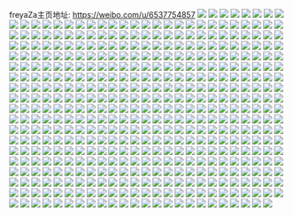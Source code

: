 freyaZa主页地址: https://weibo.com/u/6537754857 
![](https://wx4.sinaimg.cn/mw2000/0078rKGZgy1h95g7n24f5j30qo18m0zh.jpg) 
![](https://wx4.sinaimg.cn/mw2000/0078rKGZgy1h95g7mhn7rj32bc334u0y.jpg) 
![](https://wx4.sinaimg.cn/mw2000/0078rKGZgy1h95fjz97isj32bc334u0y.jpg) 
![](https://wx4.sinaimg.cn/mw2000/0078rKGZgy1h94xvhpgugj30pt1cin7g.jpg) 
![](https://wx4.sinaimg.cn/mw2000/0078rKGZgy1h94xuqmd74j32bc334npf.jpg) 
![](https://wx4.sinaimg.cn/mw2000/0078rKGZgy1h94xunymnuj31be0zkk34.jpg) 
![](https://wx4.sinaimg.cn/mw2000/0078rKGZgy1h94xvacxrbj3334334b2d.jpg) 
![](https://wx4.sinaimg.cn/mw2000/0078rKGZgy1h94xv568h6j330o334qva.jpg) 
![](https://wx4.sinaimg.cn/mw2000/0078rKGZgy1h94xuy6ojbj32bc334e82.jpg) 
![](https://wx4.sinaimg.cn/mw2000/0078rKGZgy1h94xyqvpjaj31hc1z44qp.jpg) 
![](https://wx4.sinaimg.cn/mw2000/0078rKGZgy1h94xuviis4j32bc334x6r.jpg) 
![](https://wx4.sinaimg.cn/mw2000/0078rKGZgy1h94xyphythj31co2iohdt.jpg) 
![](https://wx4.sinaimg.cn/mw2000/0078rKGZgy1h8suyl2nk4j31401hahdu.jpg) 
![](https://wx4.sinaimg.cn/mw2000/0078rKGZgy1h8t88rux8pj31sw2ejqv7.jpg) 
![](https://wx4.sinaimg.cn/mw2000/0078rKGZgy1h8t88v2ovuj32bc334hdz.jpg) 
![](https://wx4.sinaimg.cn/mw2000/0078rKGZgy1h929ythey9j30u013zax2.jpg) 
![](https://wx4.sinaimg.cn/mw2000/0078rKGZgy1h929yvxilwj320n2ou4qs.jpg) 
![](https://wx4.sinaimg.cn/mw2000/0078rKGZgy1h93th4qlv6j33342bcqva.jpg) 
![](https://wx4.sinaimg.cn/mw2000/0078rKGZgy1h93th5qxutj30u0140h56.jpg) 
![](https://wx4.sinaimg.cn/mw2000/0078rKGZgy1h93th7stjbj31yk2m4u0x.jpg) 
![](https://wx4.sinaimg.cn/mw2000/0078rKGZgy1h93th8bgauj30om0omwjn.jpg) 
![](https://wx4.sinaimg.cn/mw2000/0078rKGZgy1h8yt3wl1k0j31kz23y1ky.jpg) 
![](https://wx4.sinaimg.cn/mw2000/0078rKGZgy1h8yt407z6uj32bc334e83.jpg) 
![](https://wx4.sinaimg.cn/mw2000/0078rKGZgy1h8yt36s9lhj32bc334kjl.jpg) 
![](https://wx4.sinaimg.cn/mw2000/0078rKGZgy1h8yt30tyqfj32bc3341kz.jpg) 
![](https://wx4.sinaimg.cn/mw2000/0078rKGZgy1h8yt3h2ea9j31zg2nax6q.jpg) 
![](https://wx4.sinaimg.cn/mw2000/0078rKGZgy1h8yt3n4tiaj32bc334b2d.jpg) 
![](https://wx4.sinaimg.cn/mw2000/0078rKGZgy1h8yt3uputwj32bc334x6r.jpg) 
![](https://wx4.sinaimg.cn/mw2000/0078rKGZgy1h8yt3rg0trj326j2woqv8.jpg) 
![](https://wx4.sinaimg.cn/mw2000/0078rKGZgy1h8yt43ahnyj32bc334u0z.jpg) 
![](https://wx4.sinaimg.cn/mw2000/0078rKGZgy1h8suw4zvg3j31yo2m64qu.jpg) 
![](https://wx4.sinaimg.cn/mw2000/0078rKGZgy1h8suwc6l6yj31zl2nfx6s.jpg) 
![](https://wx4.sinaimg.cn/mw2000/0078rKGZgy1h8suwscxkxj33342bcu14.jpg) 
![](https://wx4.sinaimg.cn/mw2000/0078rKGZgy1h8suw9ri7gj32bc334nph.jpg) 
![](https://wx4.sinaimg.cn/mw2000/0078rKGZgy1h8suvy4szwj33342bchdw.jpg) 
![](https://wx4.sinaimg.cn/mw2000/0078rKGZgy1h8suw2emk1j32152pi1l1.jpg) 
![](https://wx4.sinaimg.cn/mw2000/0078rKGZgy1h8suw71q9uj31x62k84qs.jpg) 
![](https://wx4.sinaimg.cn/mw2000/0078rKGZgy1h8suw06uz2j31xq2kynpf.jpg) 
![](https://wx4.sinaimg.cn/mw2000/0078rKGZgy1h8suwv4vsej320e2oknph.jpg) 
![](https://wx4.sinaimg.cn/mw2000/0078rKGZgy1h8sf3gqq3uj30qo075glp.jpg) 
![](https://wx4.sinaimg.cn/mw2000/0078rKGZgy1h8sfewxwngj30f708ogm6.jpg) 
![](https://wx4.sinaimg.cn/mw2000/0078rKGZgy1h8o4ja3e2mj32bc334npd.jpg) 
![](https://wx4.sinaimg.cn/mw2000/0078rKGZgy1h8o4j8ugz0j31v22hdu0x.jpg) 
![](https://wx4.sinaimg.cn/mw2000/0078rKGZgy1h8o4jbtc7fj33342bcx6p.jpg) 
![](https://wx4.sinaimg.cn/mw2000/0078rKGZgy1h8o4jdiompj33342bce82.jpg) 
![](https://wx4.sinaimg.cn/mw2000/0078rKGZgy1h8iyyqix6lj30qo1beq63.jpg) 
![](https://wx4.sinaimg.cn/mw2000/0078rKGZgy1h8iz0e71emj32923024qq.jpg) 
![](https://wx4.sinaimg.cn/mw2000/0078rKGZgy1h8iyyqw4kzj30qo1beq5m.jpg) 
![](https://wx4.sinaimg.cn/mw2000/0078rKGZgy1h8iytwkqlrj30qo1beq5u.jpg) 
![](https://wx4.sinaimg.cn/mw2000/0078rKGZgy1h8iytw7m2ij30qo1bemzn.jpg) 
![](https://wx4.sinaimg.cn/mw2000/0078rKGZgy1h8iytx2qyaj30qo1beacl.jpg) 
![](https://wx4.sinaimg.cn/mw2000/0078rKGZgy1h8d1k3iti2j33342bc7wh.jpg) 
![](https://wx4.sinaimg.cn/mw2000/0078rKGZgy1h8d1k4t01yj32bc334b29.jpg) 
![](https://wx4.sinaimg.cn/mw2000/0078rKGZgy1h8d1k5njmtj32302vjhdt.jpg) 
![](https://wx4.sinaimg.cn/mw2000/0078rKGZgy1h8d1k6u783j32bc3341ky.jpg) 
![](https://wx4.sinaimg.cn/mw2000/0078rKGZgy1h8aoojazsaj32c02c0he0.jpg) 
![](https://wx4.sinaimg.cn/mw2000/0078rKGZgy1h8aoox49lwj31jk2bcnpe.jpg) 
![](https://wx4.sinaimg.cn/mw2000/0078rKGZgy1h8aoos0xw7j31mc25se83.jpg) 
![](https://wx4.sinaimg.cn/mw2000/0078rKGZgy1h8aonsrx1fj30tz0tzwzk.jpg) 
![](https://wx4.sinaimg.cn/mw2000/0078rKGZgy1h8aoomfjljj31ov29anpe.jpg) 
![](https://wx4.sinaimg.cn/mw2000/0078rKGZgy1h8aoo4jgsej32c02c0x6u.jpg) 
![](https://wx4.sinaimg.cn/mw2000/0078rKGZgy1h882y5lypvj32bc3344qq.jpg) 
![](https://wx4.sinaimg.cn/mw2000/0078rKGZgy1h882y67mfkj30on0wugqx.jpg) 
![](https://wx4.sinaimg.cn/mw2000/0078rKGZgy1h882y7k5s7j32bc334hdt.jpg) 
![](https://wx4.sinaimg.cn/mw2000/0078rKGZgy1h882y8tm0gj31540uuawn.jpg) 
![](https://wx4.sinaimg.cn/mw2000/0078rKGZgy1h882yfh66ej328q2hiu11.jpg) 
![](https://wx4.sinaimg.cn/mw2000/0078rKGZgy1h882yl3o8nj326i2wnhdw.jpg) 
![](https://wx4.sinaimg.cn/mw2000/0078rKGZgy1h882yom4zuj33s051cqv7.jpg) 
![](https://wx4.sinaimg.cn/mw2000/0078rKGZgy1h882ytzj5bj32bc334npf.jpg) 
![](https://wx4.sinaimg.cn/mw2000/0078rKGZgy1h882ywyh1jj33342bc7wh.jpg) 
![](https://wx4.sinaimg.cn/mw2000/0078rKGZgy1h86od0fppuj3292302x6p.jpg) 
![](https://wx4.sinaimg.cn/mw2000/0078rKGZgy1h86odonkqyj32bc334b2c.jpg) 
![](https://wx4.sinaimg.cn/mw2000/0078rKGZgy1h86oh16d7fj333431b7wk.jpg) 
![](https://wx4.sinaimg.cn/mw2000/0078rKGZgy1h86oc4tpz5j30ty15z19q.jpg) 
![](https://wx4.sinaimg.cn/mw2000/0078rKGZgy1h86ocj50mjj31mc25sx6p.jpg) 
![](https://wx4.sinaimg.cn/mw2000/0078rKGZgy1h86o7viuxrj30u01t049b.jpg) 
![](https://wx4.sinaimg.cn/mw2000/0078rKGZgy1h86ofi8bxxj32bc334kjm.jpg) 
![](https://wx4.sinaimg.cn/mw2000/0078rKGZgy1h86ockitwuj30hn0cbdhk.jpg) 
![](https://wx4.sinaimg.cn/mw2000/0078rKGZgy1h86ohcm6nuj324q2u9u0x.jpg) 
![](https://wx4.sinaimg.cn/mw2000/0078rKGZgy1h84od6n8oij30u013zq73.jpg) 
![](https://wx4.sinaimg.cn/mw2000/0078rKGZgy1h82h9g9lsrj31mc25skjm.jpg) 
![](https://wx4.sinaimg.cn/mw2000/0078rKGZgy1h82hb8528ej30u0140drf.jpg) 
![](https://wx4.sinaimg.cn/mw2000/0078rKGZgy1h82hasqyowj31mc25shdu.jpg) 
![](https://wx4.sinaimg.cn/mw2000/0078rKGZgy1h82h7wk3vxj30u0140wwh.jpg) 
![](https://wx4.sinaimg.cn/mw2000/0078rKGZgy1h82h81urhrj31mc1mc1ky.jpg) 
![](https://wx4.sinaimg.cn/mw2000/0078rKGZgy1h82hb638faj31e02gwkjm.jpg) 
![](https://wx4.sinaimg.cn/mw2000/0078rKGZgy1h82hfwwi9sj31mc25snpe.jpg) 
![](https://wx4.sinaimg.cn/mw2000/0078rKGZgy1h82h7xwwynj31mc25s4m4.jpg) 
![](https://wx4.sinaimg.cn/mw2000/0078rKGZgy1h82hg8en04j31mc25s4qr.jpg) 
![](https://wx4.sinaimg.cn/mw2000/0078rKGZgy1h7vol4u9gij30u0140dt4.jpg) 
![](https://wx4.sinaimg.cn/mw2000/0078rKGZgy1h7volc8fykj30u0140qqz.jpg) 
![](https://wx4.sinaimg.cn/mw2000/0078rKGZgy1h7vol9jjuzj31gz1z7qv5.jpg) 
![](https://wx4.sinaimg.cn/mw2000/0078rKGZgy1h7vol39xjnj32dc35sqv7.jpg) 
![](https://wx4.sinaimg.cn/mw2000/0078rKGZgy1h7volayx5mj31q22ar1ky.jpg) 
![](https://wx4.sinaimg.cn/mw2000/0078rKGZgy1h7volcyqf8j30u0190tpm.jpg) 
![](https://wx4.sinaimg.cn/mw2000/0078rKGZgy1h7volbli7ij30u0140tps.jpg) 
![](https://wx4.sinaimg.cn/mw2000/0078rKGZgy1h7vol44h19j31400u04dx.jpg) 
![](https://wx4.sinaimg.cn/mw2000/0078rKGZgy1h7vol8iruzj32bc3344qv.jpg) 
![](https://wx4.sinaimg.cn/mw2000/0078rKGZgy1h7v4hc9n64j31mc25sb2b.jpg) 
![](https://wx4.sinaimg.cn/mw2000/0078rKGZgy1h7v4h9q4bbj31mc25shdu.jpg) 
![](https://wx4.sinaimg.cn/mw2000/0078rKGZgy1h7v4sls7bkj31mc25sx6p.jpg) 
![](https://wx4.sinaimg.cn/mw2000/0078rKGZgy1h7v4hls3azj31mc1mcb2a.jpg) 
![](https://wx4.sinaimg.cn/mw2000/0078rKGZgy1h7v4h0cao7j31mc25su0y.jpg) 
![](https://wx4.sinaimg.cn/mw2000/0078rKGZgy1h7v4hi5gaij31mc25sb2b.jpg) 
![](https://wx4.sinaimg.cn/mw2000/0078rKGZgy1h7v4giol2ej30u0140zq3.jpg) 
![](https://wx4.sinaimg.cn/mw2000/0078rKGZgy1h7v4gsqghgj31mc25s1ky.jpg) 
![](https://wx4.sinaimg.cn/mw2000/0078rKGZgy1h7v4h6ad8rj31mc25snpe.jpg) 
![](https://wx4.sinaimg.cn/mw2000/0078rKGZgy1h7o9apakkoj30om0wu47l.jpg) 
![](https://wx4.sinaimg.cn/mw2000/0078rKGZgy1h7o9b1zpkrj32bc334kjl.jpg) 
![](https://wx4.sinaimg.cn/mw2000/0078rKGZgy1h7o9an0t40j31f61w8b29.jpg) 
![](https://wx4.sinaimg.cn/mw2000/0078rKGZgy1h7nj7p6a0kj321j2qb7wh.jpg) 
![](https://wx4.sinaimg.cn/mw2000/0078rKGZgy1h7njjp7ibqj32bc334kjn.jpg) 
![](https://wx4.sinaimg.cn/mw2000/0078rKGZgy1h7nj4zlor1j32bc334e84.jpg) 
![](https://wx4.sinaimg.cn/mw2000/0078rKGZgy1h7nj9as2l9j32bc334x6r.jpg) 
![](https://wx4.sinaimg.cn/mw2000/0078rKGZgy1h7njjr25xyj31gu1yfnpd.jpg) 
![](https://wx4.sinaimg.cn/mw2000/0078rKGZgy1h7nj7mdyxij32bc334npg.jpg) 
![](https://wx4.sinaimg.cn/mw2000/0078rKGZgy1h7nj57xectj32bc3344qt.jpg) 
![](https://wx4.sinaimg.cn/mw2000/0078rKGZgy1h7nja9sukoj32bc3341ky.jpg) 
![](https://wx4.sinaimg.cn/mw2000/0078rKGZgy1h7nj7vtlw2j32bc334qv6.jpg) 
![](https://wx4.sinaimg.cn/mw2000/0078rKGZgy1h7n373rsasj30t91061gs.jpg) 
![](https://wx4.sinaimg.cn/mw2000/0078rKGZgy1h7n374dolmj30tx1221kx.jpg) 
![](https://wx4.sinaimg.cn/mw2000/0078rKGZgy1h7n374q6uzj30t809gag9.jpg) 
![](https://wx4.sinaimg.cn/mw2000/0078rKGZgy1h7le48mdeuj335s35s4qq.jpg) 
![](https://wx4.sinaimg.cn/mw2000/0078rKGZgy1h7le438cxbj335s35s1kz.jpg) 
![](https://wx4.sinaimg.cn/mw2000/0078rKGZgy1h7le4b0ulfj335s35shdt.jpg) 
![](https://wx4.sinaimg.cn/mw2000/0078rKGZgy1h7le73ca8gj335s35sqv7.jpg) 
![](https://wx4.sinaimg.cn/mw2000/0078rKGZgy1h7le77881jj335s35sb2d.jpg) 
![](https://wx4.sinaimg.cn/mw2000/0078rKGZgy1h7le7b25y2j335s35shdw.jpg) 
![](https://wx4.sinaimg.cn/mw2000/0078rKGZgy1h7le7d9990j335s35s1l0.jpg) 
![](https://wx4.sinaimg.cn/mw2000/0078rKGZgy1h7le46c3j6j335s35snpf.jpg) 
![](https://wx4.sinaimg.cn/mw2000/0078rKGZgy1h7le7gb553j335s35s7wj.jpg) 
![](https://wx4.sinaimg.cn/mw2000/0078rKGZgy1h7lco5w2z8j335s35sx6u.jpg) 
![](https://wx4.sinaimg.cn/mw2000/0078rKGZgy1h7lcobbr6tj335s35snpe.jpg) 
![](https://wx4.sinaimg.cn/mw2000/0078rKGZgy1h7lcogmb96j32ak2aku0x.jpg) 
![](https://wx4.sinaimg.cn/mw2000/0078rKGZgy1h7lconcsn3j335s35skjo.jpg) 
![](https://wx4.sinaimg.cn/mw2000/0078rKGZgy1h7lcovzatmj335s35snph.jpg) 
![](https://wx4.sinaimg.cn/mw2000/0078rKGZgy1h7lcozy6d8j32ak2ake82.jpg) 
![](https://wx4.sinaimg.cn/mw2000/0078rKGZgy1h7lcp50i9tj335s35s4qs.jpg) 
![](https://wx4.sinaimg.cn/mw2000/0078rKGZgy1h7lcpas671j335s35s7wk.jpg) 
![](https://wx4.sinaimg.cn/mw2000/0078rKGZgy1h7lcpk7fddj335s35s1l4.jpg) 
![](https://wx4.sinaimg.cn/mw2000/0078rKGZgy1h7lcpqb00jj335s35se85.jpg) 
![](https://wx4.sinaimg.cn/mw2000/0078rKGZgy1h7lcpwy1j5j335s35shdy.jpg) 
![](https://wx4.sinaimg.cn/mw2000/0078rKGZgy1h7lcq1suxtj335s35sqv7.jpg) 
![](https://wx4.sinaimg.cn/mw2000/0078rKGZgy1h7gu2xe9aaj30zh1bbtbc.jpg) 
![](https://wx4.sinaimg.cn/mw2000/0078rKGZgy1h7gu4b0sxqj31mc25stc4.jpg) 
![](https://wx4.sinaimg.cn/mw2000/0078rKGZgy1h7gu4d8yynj31o01o04dj.jpg) 
![](https://wx4.sinaimg.cn/mw2000/0078rKGZgy1h7gu46fpbfj32bc3344qq.jpg) 
![](https://wx4.sinaimg.cn/mw2000/0078rKGZgy1h7gu48xvt7j32bc334n3r.jpg) 
![](https://wx4.sinaimg.cn/mw2000/0078rKGZgy1h7gu2s8zrjj31u32g5b29.jpg) 
![](https://wx4.sinaimg.cn/mw2000/0078rKGZgy1h7gu4ces67j32bc334e82.jpg) 
![](https://wx4.sinaimg.cn/mw2000/0078rKGZgy1h7gu2w8wcaj31j621ldgf.jpg) 
![](https://wx4.sinaimg.cn/mw2000/0078rKGZgy1h7ih2psmj2j31tu2fsqv5.jpg) 
![](https://wx4.sinaimg.cn/mw2000/0078rKGZgy1h7e3gd7kvoj30on0wuk7e.jpg) 
![](https://wx4.sinaimg.cn/mw2000/0078rKGZgy1h7e3jrvoepj30u013zaew.jpg) 
![](https://wx4.sinaimg.cn/mw2000/0078rKGZgy1h7e9zys0tvj30zk1bewig.jpg) 
![](https://wx4.sinaimg.cn/mw2000/0078rKGZgy1h7e3g10fpyj31wv2jtker.jpg) 
![](https://wx4.sinaimg.cn/mw2000/0078rKGZgy1h7e3g86d6gj32bc334kjo.jpg) 
![](https://wx4.sinaimg.cn/mw2000/0078rKGZgy1h7e3k5shhoj30u00zt7cp.jpg) 
![](https://wx4.sinaimg.cn/mw2000/0078rKGZgy1h7e3g5qzlaj30tz13yjsn.jpg) 
![](https://wx4.sinaimg.cn/mw2000/0078rKGZgy1h7e3gccoa1j32bc3347wm.jpg) 
![](https://wx4.sinaimg.cn/mw2000/0078rKGZgy1h7e3i5lxufj31400u0ti0.jpg) 
![](https://wx4.sinaimg.cn/mw2000/0078rKGZgy1h79yyp71aaj30u014012c.jpg) 
![](https://wx4.sinaimg.cn/mw2000/0078rKGZgy1h79yyqzvecj30u0140q9m.jpg) 
![](https://wx4.sinaimg.cn/mw2000/0078rKGZgy1h79yys2l6xj30u01400uw.jpg) 
![](https://wx4.sinaimg.cn/mw2000/0078rKGZgy1h79yyu6feyj30u0140qbf.jpg) 
![](https://wx4.sinaimg.cn/mw2000/0078rKGZgy1h79yyws04jj30u00u07cs.jpg) 
![](https://wx4.sinaimg.cn/mw2000/0078rKGZgy1h79yyz2sr4j30u0140wov.jpg) 
![](https://wx4.sinaimg.cn/mw2000/0078rKGZgy1h79yyznbe3j30u0140djx.jpg) 
![](https://wx4.sinaimg.cn/mw2000/0078rKGZgy1h79yz1t8p1j30u0140got.jpg) 
![](https://wx4.sinaimg.cn/mw2000/0078rKGZgy1h79yz413xdj30u0140458.jpg) 
![](https://wx4.sinaimg.cn/mw2000/0078rKGZgy1h78ibzf3izj31400u0dsa.jpg) 
![](https://wx4.sinaimg.cn/mw2000/0078rKGZgy1h78ibxij0xj31400u0aim.jpg) 
![](https://wx4.sinaimg.cn/mw2000/0078rKGZgy1h78ic0m3lgj31400u0k3k.jpg) 
![](https://wx4.sinaimg.cn/mw2000/0078rKGZgy1h78ibwf35jj30u014010c.jpg) 
![](https://wx4.sinaimg.cn/mw2000/0078rKGZgy1h7717n9407j32bc3344qp.jpg) 
![](https://wx4.sinaimg.cn/mw2000/0078rKGZgy1h7717skxskj30u01hck6m.jpg) 
![](https://wx4.sinaimg.cn/mw2000/0078rKGZgy1h7717s0qvtj31yb2lsqv6.jpg) 
![](https://wx4.sinaimg.cn/mw2000/0078rKGZgy1h7717kyob1j32bc334b2b.jpg) 
![](https://wx4.sinaimg.cn/mw2000/0078rKGZgy1h7717z6b5pj32bc334b29.jpg) 
![](https://wx4.sinaimg.cn/mw2000/0078rKGZgy1h77181efvvj32bc334b2b.jpg) 
![](https://wx4.sinaimg.cn/mw2000/0078rKGZgy1h771948evvj32bc334tgs.jpg) 
![](https://wx4.sinaimg.cn/mw2000/0078rKGZgy1h7717uqsqbj31qf2bcu0y.jpg) 
![](https://wx4.sinaimg.cn/mw2000/0078rKGZgy1h7717wil85j32bc334hdu.jpg) 
![](https://wx4.sinaimg.cn/mw2000/0078rKGZgy1h767uv462pj31kk23f78q.jpg) 
![](https://wx4.sinaimg.cn/mw2000/0078rKGZgy1h767v3oodfj32c0340hdw.jpg) 
![](https://wx4.sinaimg.cn/mw2000/0078rKGZgy1h767vbbleyj32c03404qs.jpg) 
![](https://wx4.sinaimg.cn/mw2000/0078rKGZgy1h767v5vobcj322o340npe.jpg) 
![](https://wx4.sinaimg.cn/mw2000/0078rKGZgy1h767vc4ohlj30sg1s0tr0.jpg) 
![](https://wx4.sinaimg.cn/mw2000/0078rKGZgy1h767v8857nj322n34w4qr.jpg) 
![](https://wx4.sinaimg.cn/mw2000/0078rKGZgy1h767vfd256j32c03404qt.jpg) 
![](https://wx4.sinaimg.cn/mw2000/0078rKGZgy1h767v0oiloj32bc334u0y.jpg) 
![](https://wx4.sinaimg.cn/mw2000/0078rKGZgy1h767uxzkzkj32c0340n95.jpg) 
![](https://wx4.sinaimg.cn/mw2000/0078rKGZgy1h754a508tlj31jd21tu0y.jpg) 
![](https://wx4.sinaimg.cn/mw2000/0078rKGZgy1h754aj2be3j31tk17odtn.jpg) 
![](https://wx4.sinaimg.cn/mw2000/0078rKGZgy1h7549zidjkj31tk17otw3.jpg) 
![](https://wx4.sinaimg.cn/mw2000/0078rKGZgy1h73q4pyt6jj321w21w1kz.jpg) 
![](https://wx4.sinaimg.cn/mw2000/0078rKGZgy1h73q29zkxdj31400u00v9.jpg) 
![](https://wx4.sinaimg.cn/mw2000/0078rKGZgy1h73q2wicwej32bc334u0x.jpg) 
![](https://wx4.sinaimg.cn/mw2000/0078rKGZgy1h73q246w8ej30sg1qx7ql.jpg) 
![](https://wx4.sinaimg.cn/mw2000/0078rKGZgy1h73q2vb2lkj30sg2x44qp.jpg) 
![](https://wx4.sinaimg.cn/mw2000/0078rKGZgy1h73q26hrh5j30sg2dm4qp.jpg) 
![](https://wx4.sinaimg.cn/mw2000/0078rKGZgy1h73q2ecj24j32bc3347wh.jpg) 
![](https://wx4.sinaimg.cn/mw2000/0078rKGZgy1h73q2d5hnqj30sg1qkqf4.jpg) 
![](https://wx4.sinaimg.cn/mw2000/0078rKGZgy1h73q29do92j32b42b47vl.jpg) 
![](https://wx4.sinaimg.cn/mw2000/0078rKGZgy1h73q48bbp2j33402c0x6q.jpg) 
![](https://wx4.sinaimg.cn/mw2000/0078rKGZgy1h73q4b5kzyj33402c0b2b.jpg) 
![](https://wx4.sinaimg.cn/mw2000/0078rKGZgy1h73q4drgbij33402c01kz.jpg) 
![](https://wx4.sinaimg.cn/mw2000/0078rKGZgy1h73q4gsibgj33402c0e84.jpg) 
![](https://wx4.sinaimg.cn/mw2000/0078rKGZgy1h73q4in42rj32kz1t3x6p.jpg) 
![](https://wx4.sinaimg.cn/mw2000/0078rKGZgy1h73q4ky9a8j33402c0e83.jpg) 
![](https://wx4.sinaimg.cn/mw2000/0078rKGZgy1h73q4o4dtrj33402c04qs.jpg) 
![](https://wx4.sinaimg.cn/mw2000/0078rKGZgy1h73q4ve68uj32bc334u0x.jpg) 
![](https://wx4.sinaimg.cn/mw2000/0078rKGZgy1h73q4wfmsej32bc334wpf.jpg) 
![](https://wx4.sinaimg.cn/mw2000/0078rKGZgy1h72irkp3nzj32bc334b2b.jpg) 
![](https://wx4.sinaimg.cn/mw2000/0078rKGZgy1h72irng96rj32bc334hdt.jpg) 
![](https://wx4.sinaimg.cn/mw2000/0078rKGZgy1h72ix4e8dwj30u00u00vq.jpg) 
![](https://wx4.sinaimg.cn/mw2000/0078rKGZgy1h72iucqi0xj32c03407wi.jpg) 
![](https://wx4.sinaimg.cn/mw2000/0078rKGZgy1h71uhvffjaj31ox1owwyr.jpg) 
![](https://wx4.sinaimg.cn/mw2000/0078rKGZgy1h72r1uf1rkj32bc334kjm.jpg) 
![](https://wx4.sinaimg.cn/mw2000/0078rKGZgy1h72r3wyyk8j32bc3347wj.jpg) 
![](https://wx4.sinaimg.cn/mw2000/0078rKGZgy1h72r3ydgydj32bc334npd.jpg) 
![](https://wx4.sinaimg.cn/mw2000/0078rKGZgy1h72r49i53sj31be0zkwj4.jpg) 
![](https://wx4.sinaimg.cn/mw2000/0078rKGZgy1h70m3b6x2pj30ty1msnie.jpg) 
![](https://wx4.sinaimg.cn/mw2000/0078rKGZgy1h6rb7v3g3bj32bc334npg.jpg) 
![](https://wx4.sinaimg.cn/mw2000/0078rKGZgy1h6rbc71waaj32c03404c0.jpg) 
![](https://wx4.sinaimg.cn/mw2000/0078rKGZgy1h6rb7npygnj32bc334qv7.jpg) 
![](https://wx4.sinaimg.cn/mw2000/0078rKGZgy1h6rb7pi1qsj32bc334qv6.jpg) 
![](https://wx4.sinaimg.cn/mw2000/0078rKGZgy1h6rbcaio72j32bc334qq8.jpg) 
![](https://wx4.sinaimg.cn/mw2000/0078rKGZgy1h6rbccnaibj32bc334qv9.jpg) 
![](https://wx4.sinaimg.cn/mw2000/0078rKGZgy1h6rbc8yjjej30u01t0my4.jpg) 
![](https://wx4.sinaimg.cn/mw2000/0078rKGZgy1h6rb7s4s8wj32bc334e86.jpg) 
![](https://wx4.sinaimg.cn/mw2000/0078rKGZgy1h6rbc8gmsnj32bc334qbe.jpg) 
![](https://wx4.sinaimg.cn/mw2000/0078rKGZgy1h6m81vyz34j33342bckjo.jpg) 
![](https://wx4.sinaimg.cn/mw2000/0078rKGZgy1h6m822du6jj32bc334b2c.jpg) 
![](https://wx4.sinaimg.cn/mw2000/0078rKGZgy1h6j7b324eyj30u0140n1p.jpg) 
![](https://wx4.sinaimg.cn/mw2000/0078rKGZgy1h6j7b1qv57j30u0140n4c.jpg) 
![](https://wx4.sinaimg.cn/mw2000/0078rKGZgy1h6j7b43jdvj30u0140dki.jpg) 
![](https://wx4.sinaimg.cn/mw2000/0078rKGZgy1h6j7ay8w2qj31400u0dra.jpg) 
![](https://wx4.sinaimg.cn/mw2000/0078rKGZgy1h6j7b11u0uj30u0140q99.jpg) 
![](https://wx4.sinaimg.cn/mw2000/0078rKGZgy1h6j7azn7cej30u0140487.jpg) 
![](https://wx4.sinaimg.cn/mw2000/0078rKGZgy1h6j7dkoa6lj31400u0n6f.jpg) 
![](https://wx4.sinaimg.cn/mw2000/0078rKGZgy1h6j7dleglqj31400u0k2c.jpg) 
![](https://wx4.sinaimg.cn/mw2000/0078rKGZgy1h6j7b09rljj30u01407cr.jpg) 
![](https://wx4.sinaimg.cn/mw2000/0078rKGZgy1h6fg0vzvogj32bc334h2c.jpg) 
![](https://wx4.sinaimg.cn/mw2000/0078rKGZgy1h6fg1gx40mj30qo0zkabz.jpg) 
![](https://wx4.sinaimg.cn/mw2000/0078rKGZgy1h6ek9flphvj32bc334b2b.jpg) 
![](https://wx4.sinaimg.cn/mw2000/0078rKGZgy1h6ek9laxybj32bc3341kx.jpg) 
![](https://wx4.sinaimg.cn/mw2000/0078rKGZgy1h6ek9ndtouj32bc3347wh.jpg) 
![](https://wx4.sinaimg.cn/mw2000/0078rKGZgy1h6ek9uxhl8j32bc334b2f.jpg) 
![](https://wx4.sinaimg.cn/mw2000/0078rKGZgy1h6ek9pv9v0j32bc334hdu.jpg) 
![](https://wx4.sinaimg.cn/mw2000/0078rKGZgy1h6ek9j54v9j32bc334u10.jpg) 
![](https://wx4.sinaimg.cn/mw2000/0078rKGZgy1h6ek9wwqwmj32bc3344qp.jpg) 
![](https://wx4.sinaimg.cn/mw2000/0078rKGZgy1h695hilb9fj32bc334x6s.jpg) 
![](https://wx4.sinaimg.cn/mw2000/0078rKGZly1h61b0b6ax0j335s35su0x.jpg) 
![](https://wx4.sinaimg.cn/mw2000/0078rKGZly1h61b09n7hoj32bc334kjl.jpg) 
![](https://wx4.sinaimg.cn/mw2000/0078rKGZly1h61b08a2yej32bc334k5h.jpg) 
![](https://wx4.sinaimg.cn/mw2000/0078rKGZly1h61b06a2dij333432wh7r.jpg) 
![](https://wx4.sinaimg.cn/mw2000/0078rKGZly1h61azwa6ptj33342bc1kz.jpg) 
![](https://wx4.sinaimg.cn/mw2000/0078rKGZly1h61azxjnfsj32bc2bcdlu.jpg) 
![](https://wx4.sinaimg.cn/mw2000/0078rKGZly1h61b00q215j33342bcat7.jpg) 
![](https://wx4.sinaimg.cn/mw2000/0078rKGZly1h61b02ibc0j32bc334hdu.jpg) 
![](https://wx4.sinaimg.cn/mw2000/0078rKGZly1h61azyyvooj32v01w2th5.jpg) 
![](https://wx4.sinaimg.cn/mw2000/0078rKGZly1h5xrb6r0mmj3222334hdx.jpg) 
![](https://wx4.sinaimg.cn/mw2000/0078rKGZly1h5xrb8savmj33342bce82.jpg) 
![](https://wx4.sinaimg.cn/mw2000/0078rKGZly1h5xrbb62wmj32bc334hdw.jpg) 
![](https://wx4.sinaimg.cn/mw2000/0078rKGZly1h5xrbesu6tj32bc334qv9.jpg) 
![](https://wx4.sinaimg.cn/mw2000/0078rKGZly1h5xrbi94umj33342bcx6t.jpg) 
![](https://wx4.sinaimg.cn/mw2000/0078rKGZly1h5xrbl8nr3j31qm2lyx6p.jpg) 
![](https://wx4.sinaimg.cn/mw2000/0078rKGZly1h5xrbo78f2j32bc3344qq.jpg) 
![](https://wx4.sinaimg.cn/mw2000/0078rKGZly1h5pp735vujj32bc334x6r.jpg) 
![](https://wx4.sinaimg.cn/mw2000/0078rKGZly1h5xrbrabwzj32c0340u10.jpg) 
![](https://wx4.sinaimg.cn/mw2000/0078rKGZly1h5s36hbn7mj32bc334hdu.jpg) 
![](https://wx4.sinaimg.cn/mw2000/0078rKGZly1h5s35yum3yj32bc334x6r.jpg) 
![](https://wx4.sinaimg.cn/mw2000/0078rKGZly1h5s36r1gvuj33342bcqv5.jpg) 
![](https://wx4.sinaimg.cn/mw2000/0078rKGZly1h5s36skjbtj30u01400vy.jpg) 
![](https://wx4.sinaimg.cn/mw2000/0078rKGZly1h5s36ytvnej32bc334hdc.jpg) 
![](https://wx4.sinaimg.cn/mw2000/0078rKGZly1h5s37a1y3gj32bc334qv5.jpg) 
![](https://wx4.sinaimg.cn/mw2000/0078rKGZly1h5s38m70qij33342bce83.jpg) 
![](https://wx4.sinaimg.cn/mw2000/0078rKGZly1h5s39g83wvj32bc334u0y.jpg) 
![](https://wx4.sinaimg.cn/mw2000/0078rKGZly1h5s3diuocfj32bc334b2b.jpg) 
![](https://wx4.sinaimg.cn/mw2000/0078rKGZly1h5ppirifq5j30qo0qo40g.jpg) 
![](https://wx4.sinaimg.cn/mw2000/0078rKGZly1h5ppgmc99fj32bc334u0y.jpg) 
![](https://wx4.sinaimg.cn/mw2000/0078rKGZly1h5jgp26i06j32bc3341kz.jpg) 
![](https://wx4.sinaimg.cn/mw2000/0078rKGZly1h5iypp6eppj32dc35s4qr.jpg) 
![](https://wx4.sinaimg.cn/mw2000/0078rKGZly1h5jgp08qmjj32bc334qv5.jpg) 
![](https://wx4.sinaimg.cn/mw2000/0078rKGZly1h5jgor7e3zj3334334hdu.jpg) 
![](https://wx4.sinaimg.cn/mw2000/0078rKGZly1h5jgot76yqj332e334e82.jpg) 
![](https://wx4.sinaimg.cn/mw2000/0078rKGZly1h5jgow6negj32bc3347wj.jpg) 
![](https://wx4.sinaimg.cn/mw2000/0078rKGZly1h5iypt1386j32bc3344qr.jpg) 
![](https://wx4.sinaimg.cn/mw2000/0078rKGZly1h5iypqrx3oj32bc2bbe81.jpg) 
![](https://wx4.sinaimg.cn/mw2000/0078rKGZly1h5jgoyow91j32bc334kjn.jpg) 
![](https://wx4.sinaimg.cn/mw2000/0078rKGZly1h5d90sf9mxj31hc1z4tzl.jpg) 
![](https://wx4.sinaimg.cn/mw2000/0078rKGZgy1h5b2qgqjrij32bc3344qr.jpg) 
![](https://wx4.sinaimg.cn/mw2000/0078rKGZgy1h5b2qdx17cj31hc1z44qp.jpg) 
![](https://wx4.sinaimg.cn/mw2000/0078rKGZgy1h5b2qifkqcj32bc334npd.jpg) 
![](https://wx4.sinaimg.cn/mw2000/0078rKGZgy1h5b2qiv77bj30zg1bawmm.jpg) 
![](https://wx4.sinaimg.cn/mw2000/0078rKGZgy1h5b2qlg6kyj32c0340npf.jpg) 
![](https://wx4.sinaimg.cn/mw2000/0078rKGZly1h5d92hpf6gj33342bcqv5.jpg) 
![](https://wx4.sinaimg.cn/mw2000/0078rKGZly1h5d91ici7oj32bc334e83.jpg) 
![](https://wx4.sinaimg.cn/mw2000/0078rKGZly1h5d92n0wenj32bc334u0y.jpg) 
![](https://wx4.sinaimg.cn/mw2000/0078rKGZgy1h59xswlf1mj30pp0yx1d2.jpg) 
![](https://wx4.sinaimg.cn/mw2000/0078rKGZgy1h59xsp8pxgj3334334b2c.jpg) 
![](https://wx4.sinaimg.cn/mw2000/0078rKGZgy1h5b1laokc3j32bc334e83.jpg) 
![](https://wx4.sinaimg.cn/mw2000/0078rKGZgy1h5b1lft56sj32bc3341kz.jpg) 
![](https://wx4.sinaimg.cn/mw2000/0078rKGZgy1h5b1l83vt3j33342bcx6s.jpg) 
![](https://wx4.sinaimg.cn/mw2000/0078rKGZgy1h5b1v70v4xj32bc334qv5.jpg) 
![](https://wx4.sinaimg.cn/mw2000/0078rKGZgy1h5b1ldok3ej32bc334hdw.jpg) 
![](https://wx4.sinaimg.cn/mw2000/0078rKGZgy1h5b1mk8falj32bc334u0y.jpg) 
![](https://wx4.sinaimg.cn/mw2000/0078rKGZgy1h59xsrmerdj32bc3347wj.jpg) 
![](https://wx4.sinaimg.cn/mw2000/0078rKGZgy1h55jh3wg77j33342bcu0z.jpg) 
![](https://wx4.sinaimg.cn/mw2000/0078rKGZgy1h55jgbe8c4j31mc25skjm.jpg) 
![](https://wx4.sinaimg.cn/mw2000/0078rKGZgy1h55jg9euh4j31mc25sx6p.jpg) 
![](https://wx4.sinaimg.cn/mw2000/0078rKGZgy1h55jk9wkqxj32bc334u11.jpg) 
![](https://wx4.sinaimg.cn/mw2000/0078rKGZgy1h55k28adw5j32bc3347wl.jpg) 
![](https://wx4.sinaimg.cn/mw2000/0078rKGZgy1h55k4n045ij33342bcqv7.jpg) 
![](https://wx4.sinaimg.cn/mw2000/0078rKGZgy1h55jr6szw5j32bc3347wm.jpg) 
![](https://wx4.sinaimg.cn/mw2000/0078rKGZgy1h55jop77fuj31jk2bcb2a.jpg) 
![](https://wx4.sinaimg.cn/mw2000/0078rKGZgy1h55jzfdsybj32bc1jke81.jpg) 
![](https://wx4.sinaimg.cn/mw2000/0078rKGZgy1h55k4vlwxaj32bc334kjo.jpg) 
![](https://wx4.sinaimg.cn/mw2000/0078rKGZgy1h55k4sxm9zj335s1ryb2a.jpg) 
![](https://wx4.sinaimg.cn/mw2000/0078rKGZgy1h55k4qd6g0j32bc334e85.jpg) 
![](https://wx4.sinaimg.cn/mw2000/0078rKGZgy1h523zt3mi5j32bc334b2a.jpg) 
![](https://wx4.sinaimg.cn/mw2000/0078rKGZgy1h52401g3ibj33342bcnpf.jpg) 
![](https://wx4.sinaimg.cn/mw2000/0078rKGZgy1h52406n4roj32bc3344qq.jpg) 
![](https://wx4.sinaimg.cn/mw2000/0078rKGZgy1h523zfoqeqj32bc334npe.jpg) 
![](https://wx4.sinaimg.cn/mw2000/0078rKGZgy1h523z4rf03j32bc334u0y.jpg) 
![](https://wx4.sinaimg.cn/mw2000/0078rKGZgy1h523zncagej32bc334u0y.jpg) 
![](https://wx4.sinaimg.cn/mw2000/0078rKGZgy1h5240m3a8kj33342bcb2a.jpg) 
![](https://wx4.sinaimg.cn/mw2000/0078rKGZgy1h5240qkrusj32bc334x6p.jpg) 
![](https://wx4.sinaimg.cn/mw2000/0078rKGZgy1h5240c93hpj33342bcu0y.jpg) 
![](https://wx4.sinaimg.cn/mw2000/0078rKGZgy1h4yd7mp73mj316o1kwhdt.jpg) 
![](https://wx4.sinaimg.cn/mw2000/0078rKGZgy1h4yd9pyfb1j32bc3347wk.jpg) 
![](https://wx4.sinaimg.cn/mw2000/0078rKGZgy1h4yd9ho9v1j32bc334e83.jpg) 
![](https://wx4.sinaimg.cn/mw2000/0078rKGZgy1h4yd812vffj32bc334x6r.jpg) 
![](https://wx4.sinaimg.cn/mw2000/0078rKGZgy1h4yd8b1eaxj335s309x6r.jpg) 
![](https://wx4.sinaimg.cn/mw2000/0078rKGZgy1h4yda0mcxfj32bc334e83.jpg) 
![](https://wx4.sinaimg.cn/mw2000/0078rKGZgy1h4yd9xaf1fj32bc334kjm.jpg) 
![](https://wx4.sinaimg.cn/mw2000/0078rKGZgy1h4yd8hkz6nj32bc334npe.jpg) 
![](https://wx4.sinaimg.cn/mw2000/0078rKGZgy1h4yd7xeskuj32bc334hdv.jpg) 
![](https://wx4.sinaimg.cn/mw2000/0078rKGZgy1h4yd9u8bcej32bc334kjn.jpg) 
![](https://wx4.sinaimg.cn/mw2000/0078rKGZgy1h4yd9916evj323w35s7wk.jpg) 
![](https://wx4.sinaimg.cn/mw2000/0078rKGZgy1h4yd9cse0aj32bc334e83.jpg) 
![](https://wx4.sinaimg.cn/mw2000/0078rKGZgy1h4yd7sqmhtj32bc334x6q.jpg) 
![](https://wx4.sinaimg.cn/mw2000/0078rKGZgy1h4ycji68jhj32dc35snpf.jpg) 
![](https://wx4.sinaimg.cn/mw2000/0078rKGZgy1h4yc8auyvmj31w02io1ky.jpg) 
![](https://wx4.sinaimg.cn/mw2000/0078rKGZgy1h4ybusp7npj32dc35s7wk.jpg) 
![](https://wx4.sinaimg.cn/mw2000/0078rKGZgy1h4ybuyueuwj32bc334qv6.jpg) 
![](https://wx4.sinaimg.cn/mw2000/0078rKGZgy1h4ybvbpjvbj32bc3347wj.jpg) 
![](https://wx4.sinaimg.cn/mw2000/0078rKGZgy1h4ybzcsx7xj32bb2yzhdw.jpg) 
![](https://wx4.sinaimg.cn/mw2000/0078rKGZgy1h4ybstka5cj32bc3347wl.jpg) 
![](https://wx4.sinaimg.cn/mw2000/0078rKGZgy1h4v0fndbebj30ty1357wh.jpg) 
![](https://wx4.sinaimg.cn/mw2000/0078rKGZgy1h4v0fo2puej30zk0zkwlz.jpg) 
![](https://wx4.sinaimg.cn/mw2000/0078rKGZgy1h4vk1tn7ptj32bc334x6q.jpg) 
![](https://wx4.sinaimg.cn/mw2000/0078rKGZgy1h4v87muae0j32bc334npe.jpg) 
![](https://wx4.sinaimg.cn/mw2000/0078rKGZgy1h4v87nh6toj32bc334jyy.jpg) 
![](https://wx4.sinaimg.cn/mw2000/0078rKGZgy1h4v87l93myj32bc334nao.jpg) 
![](https://wx4.sinaimg.cn/mw2000/0078rKGZgy1h4v0frp7waj32bc334hdu.jpg) 
![](https://wx4.sinaimg.cn/mw2000/0078rKGZgy1h4vk1vy68ej33342bcx6r.jpg) 
![](https://wx4.sinaimg.cn/mw2000/0078rKGZgy1h4v0fpfeybj33342bcu0x.jpg) 
![](https://wx4.sinaimg.cn/mw2000/0078rKGZgy1h4revwfd6sj31hc1z47wh.jpg) 
![](https://wx4.sinaimg.cn/mw2000/0078rKGZgy1h4rf8h54raj33340zvk5c.jpg) 
![](https://wx4.sinaimg.cn/mw2000/0078rKGZgy1h4rew6qegcj32bc334qv5.jpg) 
![](https://wx4.sinaimg.cn/mw2000/0078rKGZgy1h4rewfv9vpj32bc334npd.jpg) 
![](https://wx4.sinaimg.cn/mw2000/0078rKGZgy1h4sxbv6ywjj30zk1benbj.jpg) 
![](https://wx4.sinaimg.cn/mw2000/0078rKGZgy1h4u0d5jrjrj30u0140jty.jpg) 
![](https://wx4.sinaimg.cn/mw2000/0078rKGZgy1h4so17cj39j33342bcu0x.jpg) 
![](https://wx4.sinaimg.cn/mw2000/0078rKGZgy1h4u0jxnc11j32bc334npe.jpg) 
![](https://wx4.sinaimg.cn/mw2000/0078rKGZgy1h4snqf12tej32bc2bckjl.jpg) 
![](https://wx4.sinaimg.cn/mw2000/0078rKGZgy1h4qhilaw4oj32bc334x6p.jpg) 
![](https://wx4.sinaimg.cn/mw2000/0078rKGZgy1h4qhhoqw1pj32bc334hdu.jpg) 
![](https://wx4.sinaimg.cn/mw2000/0078rKGZgy1h4qhirnd3vj32bc3344qs.jpg) 
![](https://wx4.sinaimg.cn/mw2000/0078rKGZgy1h4qhhlrs1ij33342bc1ky.jpg) 
![](https://wx4.sinaimg.cn/mw2000/0078rKGZgy1h4qhiwjf34j32bc2bcqr5.jpg) 
![](https://wx4.sinaimg.cn/mw2000/0078rKGZgy1h4qhhsm3twj33342bckjl.jpg) 
![](https://wx4.sinaimg.cn/mw2000/0078rKGZgy1h4qhivkj55j33342bc4qq.jpg) 
![](https://wx4.sinaimg.cn/mw2000/0078rKGZgy1h4qhi29nkbj32bc3344qv.jpg) 
![](https://wx4.sinaimg.cn/mw2000/0078rKGZgy1h4qhihcay2j32bc334qva.jpg) 
![](https://wx4.sinaimg.cn/mw2000/0078rKGZgy1h4mmpmalvoj33342bcnpd.jpg) 
![](https://wx4.sinaimg.cn/mw2000/0078rKGZgy1h4p4azkeiej33342bc000.jpg) 
![](https://wx4.sinaimg.cn/mw2000/0078rKGZgy1h4mmpqlo1sj33342bcnpd.jpg) 
![](https://wx4.sinaimg.cn/mw2000/0078rKGZgy1h4mmpowrmsj33342bc7wi.jpg) 
![](https://wx4.sinaimg.cn/mw2000/0078rKGZgy1h4mmps5r3jj33342bc1kx.jpg) 
![](https://wx4.sinaimg.cn/mw2000/0078rKGZgy1h4mmptt072j33342bce81.jpg) 
![](https://wx4.sinaimg.cn/mw2000/0078rKGZgy1h4mmpv5ogfj32io1w01kx.jpg) 
![](https://wx4.sinaimg.cn/mw2000/0078rKGZgy1h4p4b2e06yj33342bce82.jpg) 
![](https://wx4.sinaimg.cn/mw2000/0078rKGZgy1h4p5f9dpwvj33342bcnpd.jpg) 
![](https://wx4.sinaimg.cn/mw2000/0078rKGZgy1h4ke271dhpj30qo0rw78c.jpg) 
![](https://wx4.sinaimg.cn/mw2000/0078rKGZgy1h4ke27gmnij30qo0qogn4.jpg) 
![](https://wx4.sinaimg.cn/mw2000/0078rKGZgy1h4kpbtewf2j30qo0ungra.jpg) 
![](https://wx4.sinaimg.cn/mw2000/0078rKGZgy1h4ke22lwnvj33342bcnpe.jpg) 
![](https://wx4.sinaimg.cn/mw2000/0078rKGZgy1h4kp8fd4fhj32bc334hdt.jpg) 
![](https://wx4.sinaimg.cn/mw2000/0078rKGZgy1h4kpbsu2csj30qo0qo43c.jpg) 
![](https://wx4.sinaimg.cn/mw2000/0078rKGZgy1h4ke28o19xj30qo0qon2o.jpg) 
![](https://wx4.sinaimg.cn/mw2000/0078rKGZgy1h4kp8norymj33342bc4qq.jpg) 
![](https://wx4.sinaimg.cn/mw2000/0078rKGZgy1h4kdz7w3a3j33342bcb29.jpg) 
![](https://wx4.sinaimg.cn/mw2000/0078rKGZgy1h4ke0jjdj6j33342bce82.jpg) 
![](https://wx4.sinaimg.cn/mw2000/0078rKGZgy1h4ke0kp8hsj33342bcx6p.jpg) 
![](https://wx4.sinaimg.cn/mw2000/0078rKGZgy1h4ke0ppsv5j33342bc1ky.jpg) 
![](https://wx4.sinaimg.cn/mw2000/0078rKGZgy1h4ke0m2136j33342bcu0x.jpg) 
![](https://wx4.sinaimg.cn/mw2000/0078rKGZgy1h4ke0wq27uj34mo668x6u.jpg) 
![](https://wx4.sinaimg.cn/mw2000/0078rKGZgy1h4ke0oej84j33342bce81.jpg) 
![](https://wx4.sinaimg.cn/mw2000/0078rKGZgy1h4jcijyd28j33342bckjl.jpg) 
![](https://wx4.sinaimg.cn/mw2000/0078rKGZgy1h4ke0nkk6nj32bc3347wh.jpg) 
![](https://wx4.sinaimg.cn/mw2000/0078rKGZgy1h4h2soami6j32bc334hdt.jpg) 
![](https://wx4.sinaimg.cn/mw2000/0078rKGZgy1h4h2t647unj33342bc7wh.jpg) 
![](https://wx4.sinaimg.cn/mw2000/0078rKGZgy1h4h2sqaonrj32bc334kjl.jpg) 
![](https://wx4.sinaimg.cn/mw2000/0078rKGZgy1h4h2t42sgej33342bcb2a.jpg) 
![](https://wx4.sinaimg.cn/mw2000/0078rKGZgy1h4h2svdcl5j32bc334kjl.jpg) 
![](https://wx4.sinaimg.cn/mw2000/0078rKGZgy1h4h2smlft0j33342bce81.jpg) 
![](https://wx4.sinaimg.cn/mw2000/0078rKGZgy1h4h2stndyvj33342bc4qq.jpg) 
![](https://wx4.sinaimg.cn/mw2000/0078rKGZgy1h4h2srtlm5j32bc334kjl.jpg) 
![](https://wx4.sinaimg.cn/mw2000/0078rKGZgy1h4h2t8724oj33342bcx6p.jpg) 
![](https://wx4.sinaimg.cn/mw2000/0078rKGZgy1h4fstzwytvj32s92bcx6p.jpg) 
![](https://wx4.sinaimg.cn/mw2000/0078rKGZgy1h4fsu44zu4j32qn2bcu0y.jpg) 
![](https://wx4.sinaimg.cn/mw2000/0078rKGZgy1h4fsu783cmj32bc334hdt.jpg) 
![](https://wx4.sinaimg.cn/mw2000/0078rKGZgy1h4fsvvq2nxj30qo0qon3a.jpg) 
![](https://wx4.sinaimg.cn/mw2000/0078rKGZgy1h4fsvw8mntj30u00u0adw.jpg) 
![](https://wx4.sinaimg.cn/mw2000/0078rKGZgy1h4fsvwujx8j30qo0qoteu.jpg) 
![](https://wx4.sinaimg.cn/mw2000/0078rKGZgy1h4fsug8uddj33342bckjl.jpg) 
![](https://wx4.sinaimg.cn/mw2000/0078rKGZgy1h4fsua40zij33342bcu0x.jpg) 
![](https://wx4.sinaimg.cn/mw2000/0078rKGZgy1h4fsuj57nhj32bc334npd.jpg) 
![](https://wx4.sinaimg.cn/mw2000/0078rKGZgy1h4fjrp4azxj33342bcu11.jpg) 
![](https://wx4.sinaimg.cn/mw2000/0078rKGZgy1h4fjsbb775j31hc1z4kjl.jpg) 
![](https://wx4.sinaimg.cn/mw2000/0078rKGZgy1h4fjruqa8nj31hc1z4kjl.jpg) 
![](https://wx4.sinaimg.cn/mw2000/0078rKGZgy1h4fjr9urs2j33342bc1kz.jpg) 
![](https://wx4.sinaimg.cn/mw2000/0078rKGZgy1h4fink4l81j33342bcnpf.jpg) 
![](https://wx4.sinaimg.cn/mw2000/0078rKGZgy1h4fioabay5j33342bce81.jpg) 
![](https://wx4.sinaimg.cn/mw2000/0078rKGZgy1h4fhcq0ivvj32bc334u11.jpg) 
![](https://wx4.sinaimg.cn/mw2000/0078rKGZgy1h4fio6gj4zj32bc334hdu.jpg) 
![](https://wx4.sinaimg.cn/mw2000/0078rKGZgy1h4fimy8yyfj33342bc7wk.jpg) 
![](https://wx4.sinaimg.cn/mw2000/0078rKGZgy1h4fina8oksj33342bc1kz.jpg) 
![](https://wx4.sinaimg.cn/mw2000/0078rKGZgy1h4finy07yij32bc3341l0.jpg) 
![](https://wx4.sinaimg.cn/mw2000/0078rKGZgy1h4fipf25cpj33342bckjp.jpg) 
![](https://wx4.sinaimg.cn/mw2000/0078rKGZgy1h4fipt7919j35q82yokjp.jpg) 
![](https://wx4.sinaimg.cn/mw2000/0078rKGZgy1h4fiq3xff5j33342bckjo.jpg) 
![](https://wx4.sinaimg.cn/mw2000/0078rKGZgy1h4fc8473nfj32bc3347wk.jpg) 
![](https://wx4.sinaimg.cn/mw2000/0078rKGZly1h4evsre08mj33342bcqv5.jpg) 
![](https://wx4.sinaimg.cn/mw2000/0078rKGZly1h4evswziguj33342bcx6r.jpg) 
![](https://wx4.sinaimg.cn/mw2000/0078rKGZly1h4evt0h0n3j32bc3344qq.jpg) 
![](https://wx4.sinaimg.cn/mw2000/0078rKGZly1h4emjuworwj33342bc4qq.jpg) 
![](https://wx4.sinaimg.cn/mw2000/0078rKGZly1h4evt2j2ttj32bc2bcb29.jpg) 
![](https://wx4.sinaimg.cn/mw2000/0078rKGZly1h4evt4mpn1j33342bc7wh.jpg) 
![](https://wx4.sinaimg.cn/mw2000/0078rKGZly1h41sk1e9y9j32bc334qv6.jpg) 
![](https://wx4.sinaimg.cn/mw2000/0078rKGZly1h41sjv6jurj32bc3347wj.jpg) 
![](https://wx4.sinaimg.cn/mw2000/0078rKGZly1h41sjvjh6cj30pl08340d.jpg) 
![](https://wx4.sinaimg.cn/mw2000/0078rKGZly1h41sjxab85j32bc2bce82.jpg) 
![](https://wx4.sinaimg.cn/mw2000/0078rKGZly1h41sjzdy11j33402c0npf.jpg) 
![](https://wx4.sinaimg.cn/mw2000/0078rKGZly1h41sk0czn0j32bc3344qq.jpg) 
![](https://wx4.sinaimg.cn/mw2000/0078rKGZly1h41sl9hmpkj31hc1z4b29.jpg) 
![](https://wx4.sinaimg.cn/mw2000/0078rKGZly1h41sjtt56oj32oo1bd7hy.jpg) 
![](https://wx4.sinaimg.cn/mw2000/0078rKGZly1h41sjwi5kwj33342bchdt.jpg) 
![](https://wx4.sinaimg.cn/mw2000/0078rKGZly1h3zurnrnjqj30u00u079g.jpg) 
![](https://wx4.sinaimg.cn/mw2000/0078rKGZly1h3zuron8h9j30u013z102.jpg) 
![](https://wx4.sinaimg.cn/mw2000/0078rKGZly1h3zurpmm9kj30u0140dmf.jpg) 
![](https://wx4.sinaimg.cn/mw2000/0078rKGZly1h3zurq3u73j30u0140dk3.jpg) 
![](https://wx4.sinaimg.cn/mw2000/0078rKGZly1h3zurqhc8dj30qo0j5tcs.jpg) 
![](https://wx4.sinaimg.cn/mw2000/0078rKGZly1h3zurqujz7j30u0140wob.jpg) 
